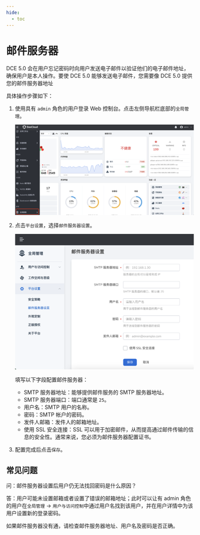 ```yaml
---
hide:
  - toc
---
```


# 邮件服务器

DCE 5.0 会在用户忘记密码时向用户发送电子邮件以验证他们的电子邮件地址，确保用户是本人操作。要使 DCE 5.0 能够发送电子邮件，您需要像 DCE 5.0 提供您的邮件服务器地址

具体操作步骤如下：

1. 使用具有 `admin` 角色的用户登录 Web 控制台。点击左侧导航栏底部的`全局管理`。

    ![](../../images/ws01.png)

2. 点击`平台设置`，选择`邮件服务器设置`。

    ![](../../images/mail01.png)

    填写以下字段配置邮件服务器：

    - SMTP 服务器地址：能够提供邮件服务的 SMTP 服务器地址。
    - SMTP 服务器端口：端口通常是 `25`。
    - 用户名：SMTP 用户的名称。
    - 密码：SMTP 帐户的密码。
    - 发件人邮箱：发件人的邮箱地址。
    - 使用 SSL 安全连接：SSL 可以用于加密邮件，从而提高通过邮件传输的信息的安全性。通常来说，您必须为邮件服务器配置证书。

3. 配置完成后点击`保存`。

## 常见问题

问：邮件服务器设置后用户仍无法找回密码是什么原因？

答：用户可能未设置邮箱或者设置了错误的邮箱地址；此时可以让有 admin 角色的用户在`全局管理` -> `用户与访问控制`中通过用户名找到该用户，并在用户详情中为该用户设置新的登录密码。

如果邮件服务器没有通，请检查邮件服务器地址、用户名及密码是否正确。
